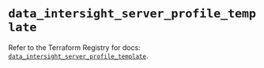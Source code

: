 # `data_intersight_server_profile_template`

Refer to the Terraform Registry for docs: [`data_intersight_server_profile_template`](https://registry.terraform.io/providers/ciscodevnet/intersight/1.0.71/docs/data-sources/server_profile_template).
